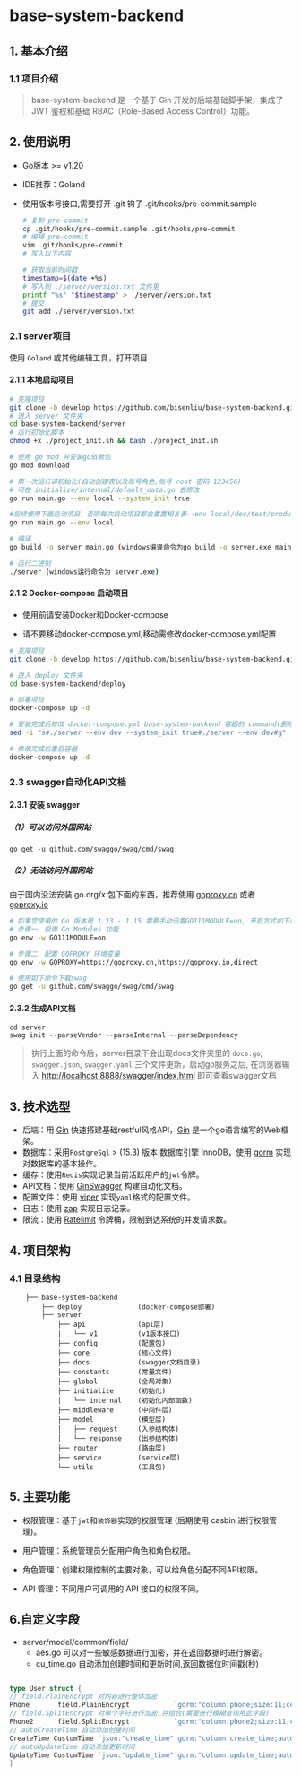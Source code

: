 # base-system-backend

## 1. 基本介绍

### 1.1 项目介绍

> base-system-backend 是一个基于 Gin 开发的后端基础脚手架，集成了 JWT 鉴权和基础 RBAC（Role-Based Access Control）功能。

## 2. 使用说明

- Go版本 >= v1.20
- IDE推荐：Goland
- 使用版本号接口,需要打开 .git 钩子 .git/hooks/pre-commit.sample

  ```bash
  # 复制 pre-commit
  cp .git/hooks/pre-commit.sample .git/hooks/pre-commit
  # 编辑 pre-commit
  vim .git/hooks/pre-commit
  # 写入以下内容
  ```

  ```bash
  # 获取当前时间戳
  timestamp=$(date +%s)
  # 写入到 ./server/version.txt 文件里
  printf "%s" "$timestamp" > ./server/version.txt
  # 提交
  git add ./server/version.txt
  ```

### 2.1 server项目

使用 `Goland` 或其他编辑工具，打开项目

#### 2.1.1 本地启动项目

```bash
# 克隆项目
git clone -b develop https://github.com/bisenliu/base-system-backend.git
# 进入 server 文件夹
cd base-system-backend/server
# 运行初始化脚本
chmod +x ./project_init.sh && bash ./project_init.sh

# 使用 go mod 并安装go依赖包
go mod download

# 第一次运行请初始化(自动创建表以及账号角色,账号 root 密码 123456)
# 可在 initialize/internal/default_data.go 去修改
go run main.go --env local --system_init true

#后续使用下面启动项目，否则每次启动项目都会重置相关表--env local/dev/test/product（缺省默认是local）
go run main.go --env local

# 编译 
go build -o server main.go (windows编译命令为go build -o server.exe main.go )

# 运行二进制
./server (windows运行命令为 server.exe)
```

#### 2.1.2 Docker-compose 启动项目

- 使用前请安装Docker和Docker-compose

- 请不要移动docker-compose.yml,移动需修改docker-compose.yml配置

```bash
# 克隆项目
git clone -b develop https://github.com/bisenliu/base-system-backend.git

# 进入 deploy 文件夹
cd base-system-backend/deploy

# 部署项目
docker-compose up -d

# 安装完成后修改 docker-compose.yml base-system-backend 容器的 command(删除---system_init true) 否则每次重启容器都会重置相关表
sed -i "s#./server --env dev --system_init true#./server --env dev#g" ./docker-compose.yml

# 修改完成后重启容器
docker-compose up -d
```

### 2.3 swagger自动化API文档

#### 2.3.1 安装 swagger

##### （1）可以访问外国网站

````
go get -u github.com/swaggo/swag/cmd/swag
````

##### （2）无法访问外国网站

由于国内没法安装 go.org/x 包下面的东西，推荐使用 [goproxy.cn](https://goproxy.cn)
或者 [goproxy.io](https://goproxy.io/zh/)

```bash
# 如果您使用的 Go 版本是 1.13 - 1.15 需要手动设置GO111MODULE=on, 开启方式如下命令, 如果你的 Go 版本 是 1.16 ~ 最新版 可以忽略以下步骤一
# 步骤一、启用 Go Modules 功能
go env -w GO111MODULE=on 

# 步骤二、配置 GOPROXY 环境变量
go env -w GOPROXY=https://goproxy.cn,https://goproxy.io,direct

# 使用如下命令下载swag
go get -u github.com/swaggo/swag/cmd/swag
```

#### 2.3.2 生成API文档

```` shell
cd server
swag init --parseVendor --parseInternal --parseDependency
````

> 执行上面的命令后，server目录下会出现docs文件夹里的 `docs.go`, `swagger.json`, `swagger.yaml` 三个文件更新，启动go服务之后,
> 在浏览器输入 [http://localhost:8888/swagger/index.html](http://localhost:8888/swagger/index.html) 即可查看swagger文档

## 3. 技术选型

- 后端：用 [Gin](https://gin-gonic.com/) 快速搭建基础restful风格API，[Gin](https://gin-gonic.com/) 是一个go语言编写的Web框架。
- 数据库：采用`PostgreSql` > (15.3) 版本 数据库引擎 InnoDB，使用 [gorm](http://gorm.cn) 实现对数据库的基本操作。
- 缓存：使用`Redis`实现记录当前活跃用户的`jwt`令牌。
- API文档：使用 [GinSwagger](https://github.com/swaggo/gin-swagger) 构建自动化文档。
- 配置文件：使用 [viper](https://github.com/spf13/viper) 实现`yaml`格式的配置文件。
- 日志：使用 [zap](https://github.com/uber-go/zap) 实现日志记录。
- 限流：使用 [Ratelimit](https://github.com/juju/ratelimit) 令牌桶，限制到达系统的并发请求数。

## 4. 项目架构

### 4.1 目录结构

```
    ├── base-system-backend
        ├── deploy              (docker-compose部署)
        ├── server
            ├── api             (api层)
            │   └── v1          (v1版本接口)
            ├── config          (配置包)
            ├── core            (核心文件)
            ├── docs            (swagger文档目录)
            ├── constants       (常量文件)
            ├── global          (全局对象)                    
            ├── initialize      (初始化)                        
            │   └── internal    (初始化内部函数)                            
            ├── middleware      (中间件层)                        
            ├── model           (模型层)                    
            │   ├── request     (入参结构体)                        
            │   └── response    (出参结构体)                                                      
            ├── router          (路由层)              
            ├── service         (service层)                               
            └── utils           (工具包)                                     
```

## 5. 主要功能

- 权限管理：基于`jwt`和`装饰器`实现的权限管理 (后期使用 casbin 进行权限管理)。

- 用户管理：系统管理员分配用户角色和角色权限。

- 角色管理：创建权限控制的主要对象，可以给角色分配不同API权限。

- API 管理：不同用户可调用的 API 接口的权限不同。

## 6.自定义字段

- server/model/common/field/
  - aes.go 可以对一些敏感数据进行加密，并在返回数据时进行解密。
  - cu_time.go 自动添加创建时间和更新时间,返回数据位时间戳(秒)

```go

type User struct {
// field.PlainEncrypt 对内容进行整体加密
Phone       field.PlainEncrypt           `gorm:"column:phone;size:11;comment:手机号"`
// field.SplitEncrypt 对单个字符进行加密,并组合(需要进行模糊查询用此字段)
Phone2      field.SplitEncrypt           `gorm:"column:phone2;size:11;comment:手机号2"`
// autoCreateTime 自动添加创建时间
CreateTime CustomTime `json:"create_time" gorm:"column:create_time;autoCreateTime;comment:创建时间" `
// autoUpdateTime 自动添加更新时间
UpdateTime CustomTime `json:"update_time" gorm:"column:update_time;autoUpdateTime;comment:更新时间"`
}

```
